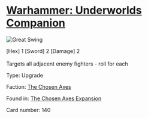 # [Warhammer: Underworlds Companion](https://guidokessels.github.io/wh-underworlds)

  

![Great Swing](https://warhammerunderworlds.com/wp-content/uploads/sites/6/2018/02/140_ENG.png)

<div class="whu-weapon">[Hex] 1 [Sword] 2 [Damage] 2</div><br /> Targets all adjacent enemy fighters - roll for each

Type: Upgrade

Faction: [The Chosen Axes](https://guidokessels.github.io/wh-underworlds/factions/the-chosen-axes)

Found in: [The Chosen Axes Expansion](https://guidokessels.github.io/wh-underworlds/locations/the-chosen-axes-expansion)

Card number: 140
